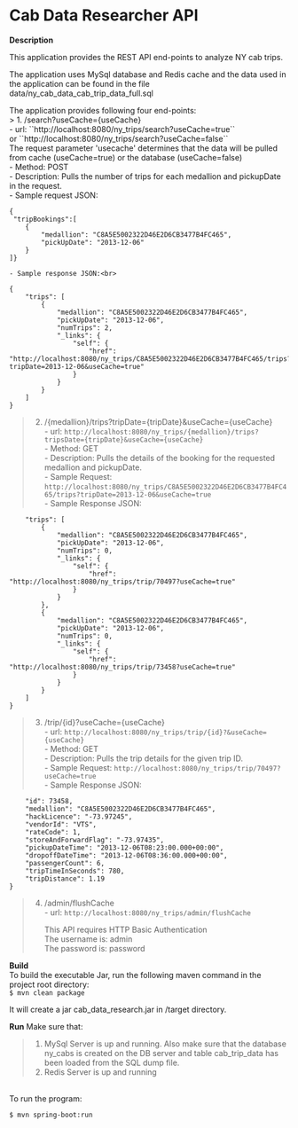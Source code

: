# Cab Data Researcher API
__Description__

This application provides the REST API end-points to analyze NY cab trips.<br>
<p>
The application uses MySql database and Redis cache and the data used in the application can be found
in the file data/ny_cab_data_cab_trip_data_full.sql
</p>
The application provides following four end-points:<br>
 > 1. /search?useCache={useCache}<br>
 	- url: ``http://localhost:8080/ny_trips/search?useCache=true``<br>
 	or
 		``http://localhost:8080/ny_trips/search?useCache=false``<br>
 	The request parameter 'usecache' determines that the data will be pulled from cache (useCache=true) or the database (useCache=false)<br>
 	- Method: POST <br>
 	- Description: Pulls the number of trips for each medallion and pickupDate in the request. <br>
 	- Sample request JSON:<br>
 	
```
{
 "tripBookings":[
    {
        "medallion": "C8A5E5002322D46E2D6CB3477B4FC465",
        "pickUpDate": "2013-12-06"
    }
]}

```
 	- Sample response JSON:<br>
	
```
{
    "trips": [
        {
            "medallion": "C8A5E5002322D46E2D6CB3477B4FC465",
            "pickUpDate": "2013-12-06",
            "numTrips": 2,
            "_links": {
                "self": {
                    "href": "http://localhost:8080/ny_trips/C8A5E5002322D46E2D6CB3477B4FC465/trips?tripDate=2013-12-06&useCache=true"
                }
            }
        }
    ]
}
```

 > 2. /{medallion}/trips?tripDate={tripDate}&useCache={useCache}<br>
 	- url: ``http://localhost:8080/ny_trips/{medallion}/trips?tripsDate={tripDate}&useCache={useCache}``<br>
 	- Method: GET<br>
 	- Description: Pulls the details of the booking for the requested medallion and pickupDate. <br>
 	- Sample Request: ``http://localhost:8080/ny_trips/C8A5E5002322D46E2D6CB3477B4FC465/trips?tripDate=2013-12-06&useCache=true``<br>
 	- Sample Response JSON: 
 	
```{
    "trips": [
        {
            "medallion": "C8A5E5002322D46E2D6CB3477B4FC465",
            "pickUpDate": "2013-12-06",
            "numTrips": 0,
            "_links": {
                "self": {
                    "href": "http://localhost:8080/ny_trips/trip/70497?useCache=true"
                }
            }
        },
        {
            "medallion": "C8A5E5002322D46E2D6CB3477B4FC465",
            "pickUpDate": "2013-12-06",
            "numTrips": 0,
            "_links": {
                "self": {
                    "href": "http://localhost:8080/ny_trips/trip/73458?useCache=true"
                }
            }
        }
    ]
}
```
 	
 > 3. /trip/{id}?useCache={useCache}<br>
 	- url: ``http://localhost:8080/ny_trips/trip/{id}?&useCache={useCache}``<br>
 	- Method: GET <br>
 	- Description: Pulls the trip details for the given trip ID. <br>
 	- Sample Request: ``http://localhost:8080/ny_trips/trip/70497?useCache=true``<br>
 	- Sample Response JSON: 
 	
```{
    "id": 73458,
    "medallion": "C8A5E5002322D46E2D6CB3477B4FC465",
    "hackLicence": "-73.97245",
    "vendorId": "VTS",
    "rateCode": 1,
    "storeAndForwardFlag": "-73.97435",
    "pickupDateTime": "2013-12-06T08:23:00.000+00:00",
    "dropoffDateTime": "2013-12-06T08:36:00.000+00:00",
    "passengerCount": 6,
    "tripTimeInSeconds": 780,
    "tripDistance": 1.19
}
```
 	
 > 4. /admin/flushCache<br>
 	- url: ``http://localhost:8080/ny_trips/admin/flushCache`` <br>
 	<p>
 	This API requires HTTP Basic Authentication<br>
 	The username is: admin<br>
 	The password is: password
 	</p>

__Build__
<br>To build the executable Jar, run the following maven command in the project root directory:<br>
``$ mvn clean package``

It will create a jar cab_data_research.jar in <project root>/target directory.<br>

__Run__
Make sure that:
> 1. MySql Server is up and running. Also make sure that the database ny_cabs is created on the DB server and table cab_trip_data has been loaded from the SQL dump file.
> 2. Redis Server is up and running

<br>To run the program:<br>

``$ mvn spring-boot:run``
